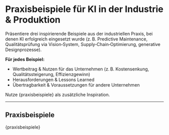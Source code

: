 # Praxisbeispiele für KI in der Industrie & Produktion

Präsentiere drei inspirierende Beispiele aus der industriellen Praxis, bei denen KI erfolgreich eingesetzt wurde (z. B. Predictive Maintenance, Qualitätsprüfung via Vision‑System, Supply‑Chain‑Optimierung, generative Designprozesse).

**Für jedes Beispiel:**
* Wertbeitrag & Nutzen für das Unternehmen (z. B. Kostensenkung, Qualitätssteigerung, Effizienzgewinn)
* Herausforderungen & Lessons Learned
* Übertragbarkeit & Voraussetzungen für andere Unternehmen

Nutze {praxisbeispiele} als zusätzliche Inspiration.

---

## Praxisbeispiele

{praxisbeispiele}